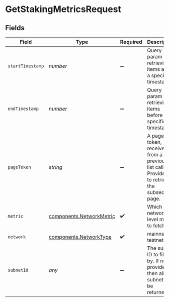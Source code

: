 # GetStakingMetricsRequest


## Fields

| Field                                                                                           | Type                                                                                            | Required                                                                                        | Description                                                                                     | Example                                                                                         |
| ----------------------------------------------------------------------------------------------- | ----------------------------------------------------------------------------------------------- | ----------------------------------------------------------------------------------------------- | ----------------------------------------------------------------------------------------------- | ----------------------------------------------------------------------------------------------- |
| `startTimestamp`                                                                                | *number*                                                                                        | :heavy_minus_sign:                                                                              | Query param for retrieving items after a specific timestamp.                                    | 1689541049                                                                                      |
| `endTimestamp`                                                                                  | *number*                                                                                        | :heavy_minus_sign:                                                                              | Query param for retrieving items before a specific timestamp.                                   | 1689800249                                                                                      |
| `pageToken`                                                                                     | *string*                                                                                        | :heavy_minus_sign:                                                                              | A page token, received from a previous list call. Provide this to retrieve the subsequent page. |                                                                                                 |
| `metric`                                                                                        | [components.NetworkMetric](../../models/components/networkmetric.md)                            | :heavy_check_mark:                                                                              | Which network level metric to fetch.                                                            | validatorCount                                                                                  |
| `network`                                                                                       | [components.NetworkType](../../models/components/networktype.md)                                | :heavy_check_mark:                                                                              | mainnet or testnet.                                                                             | mainnet                                                                                         |
| `subnetId`                                                                                      | *any*                                                                                           | :heavy_minus_sign:                                                                              | The subnet ID to filter by. If not provided, then all subnets will be returned.                 | 11111111111111111111111111111111LpoYY                                                           |
